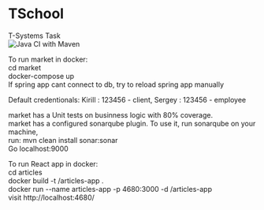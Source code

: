 # TSchool
T-Systems Task    
![Java CI with Maven](https://github.com/Sereggan/TSchool/workflows/Java%20CI%20with%20Maven/badge.svg)
  
To run market in docker:  
cd market  
docker-compose up  
If spring app cant connect to db, try to reload spring app manually
  
Default credentionals: Kirill : 123456 - client, Sergey : 123456 - employee  
  
market has a Unit tests on businness logic with 80% coverage.  
market has a configured sonarqube plugin. To use it, run sonarqube on your machine,    
run: mvn clean install sonar:sonar  
Go localhost:9000  
  
To run React app in docker:  
cd articles  
docker build -t <username>/articles-app .  
docker run --name articles-app -p 4680:3000 -d <username>/articles-app  
visit http://localhost:4680/
  
